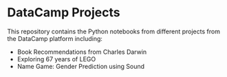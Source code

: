 # DataCamp Projects
This repository contains the Python notebooks from different projects from the DataCamp platform including:

- Book Recommendations from Charles Darwin
- Exploring 67 years of LEGO
- Name Game: Gender Prediction using Sound
